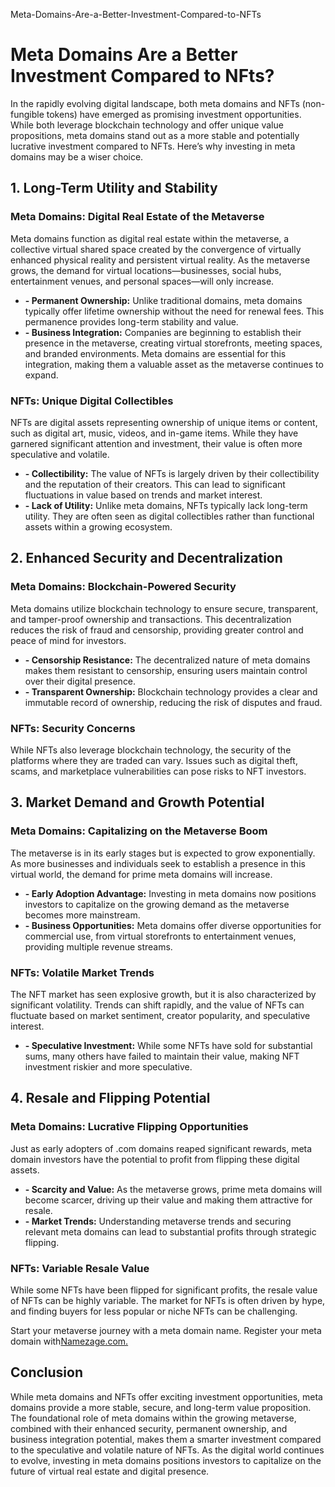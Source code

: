 Meta-Domains-Are-a-Better-Investment-Compared-to-NFTs

# Meta Domains Are a Better Investment Compared to NFts?

In the rapidly evolving digital landscape, both meta domains and NFTs (non-fungible tokens) have emerged as promising investment opportunities. While both leverage blockchain technology and offer unique value propositions, meta domains stand out as a more stable and potentially lucrative investment compared to NFTs. Here’s why investing in meta domains may be a wiser choice.

## 1. Long-Term Utility and Stability

### Meta Domains: Digital Real Estate of the Metaverse

Meta domains function as digital real estate within the metaverse, a collective virtual shared space created by the convergence of virtually enhanced physical reality and persistent virtual reality. As the metaverse grows, the demand for virtual locations—businesses, social hubs, entertainment venues, and personal spaces—will only increase.

+ **- Permanent Ownership:** Unlike traditional domains, meta domains typically offer lifetime ownership without the need for renewal fees. This permanence provides long-term stability and value.
+ **- Business Integration:** Companies are beginning to establish their presence in the metaverse, creating virtual storefronts, meeting spaces, and branded environments. Meta domains are essential for this integration, making them a valuable asset as the metaverse continues to expand.

### NFTs: Unique Digital Collectibles

NFTs are digital assets representing ownership of unique items or content, such as digital art, music, videos, and in-game items. While they have garnered significant attention and investment, their value is often more speculative and volatile.

+ **- Collectibility:** The value of NFTs is largely driven by their collectibility and the reputation of their creators. This can lead to significant fluctuations in value based on trends and market interest.
+ **- Lack of Utility:** Unlike meta domains, NFTs typically lack long-term utility. They are often seen as digital collectibles rather than functional assets within a growing ecosystem.

## 2. Enhanced Security and Decentralization

### Meta Domains: Blockchain-Powered Security

Meta domains utilize blockchain technology to ensure secure, transparent, and tamper-proof ownership and transactions. This decentralization reduces the risk of fraud and censorship, providing greater control and peace of mind for investors.

+ **- Censorship Resistance:** The decentralized nature of meta domains makes them resistant to censorship, ensuring users maintain control over their digital presence.
+ **- Transparent Ownership:** Blockchain technology provides a clear and immutable record of ownership, reducing the risk of disputes and fraud.

### NFTs: Security Concerns  

While NFTs also leverage blockchain technology, the security of the platforms where they are traded can vary. Issues such as digital theft, scams, and marketplace vulnerabilities can pose risks to NFT investors.

## 3. Market Demand and Growth Potential

### Meta Domains: Capitalizing on the Metaverse Boom

The metaverse is in its early stages but is expected to grow exponentially. As more businesses and individuals seek to establish a presence in this virtual world, the demand for prime meta domains will increase.

+ **- Early Adoption Advantage:** Investing in meta domains now positions investors to capitalize on the growing demand as the metaverse becomes more mainstream.
+ **- Business Opportunities:** Meta domains offer diverse opportunities for commercial use, from virtual storefronts to entertainment venues, providing multiple revenue streams.

### NFTs: Volatile Market Trends

The NFT market has seen explosive growth, but it is also characterized by significant volatility. Trends can shift rapidly, and the value of NFTs can fluctuate based on market sentiment, creator popularity, and speculative interest.

+ **- Speculative Investment:** While some NFTs have sold for substantial sums, many others have failed to maintain their value, making NFT investment riskier and more speculative.

## 4. Resale and Flipping Potential

### Meta Domains: Lucrative Flipping Opportunities

Just as early adopters of .com domains reaped significant rewards, meta domain investors have the potential to profit from flipping these digital assets.

+ **- Scarcity and Value:** As the metaverse grows, prime meta domains will become scarcer, driving up their value and making them attractive for resale.
+ **- Market Trends:** Understanding metaverse trends and securing relevant meta domains can lead to substantial profits through strategic flipping.

### NFTs: Variable Resale Value

While some NFTs have been flipped for significant profits, the resale value of NFTs can be highly variable. The market for NFTs is often driven by hype, and finding buyers for less popular or niche NFTs can be challenging.

Start your metaverse journey with a meta domain name. Register your meta domain with<a href="https://namezage.com/affliate/4w4y2pkr9jsw8w">Namezage.com.</a> 

## Conclusion

While meta domains and NFTs offer exciting investment opportunities, meta domains provide a more stable, secure, and long-term value proposition. The foundational role of meta domains within the growing metaverse, combined with their enhanced security, permanent ownership, and business integration potential, makes them a smarter investment compared to the speculative and volatile nature of NFTs. As the digital world continues to evolve, investing in meta domains positions investors to capitalize on the future of virtual real estate and digital presence.


